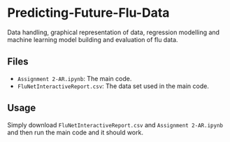 # Predicting-Future-Flu-Data 
Data handling, graphical representation of data, regression modelling and machine learning model building and evaluation of flu data.


## Files
- `Assignment 2-AR.ipynb`: The main code.
- `FluNetInteractiveReport.csv`: The data set used in the main code.

## Usage
Simply download `FluNetInteractiveReport.csv` and `Assignment 2-AR.ipynb` and then run the main code and it should work.
